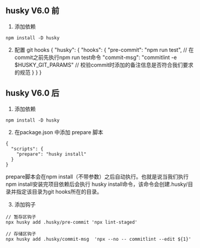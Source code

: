 ## husky V6.0 前
1. 添加依赖
```
npm install -D husky
```
2. 配置 git hooks
{
  "husky": {
    "hooks": {
      "pre-commit": "npm run test", // 在commit之前先执行npm run test命令
      "commit-msg": "commitlint -e $HUSKY_GIT_PARAMS" // 校验commit时添加的备注信息是否符合我们要求的规范
    }
  }
}

## husky V6.0 后
1. 添加依赖
```
npm install -D husky
```
2. 在package.json 中添加 prepare 脚本
```
{
  "scripts": {
    "prepare": "husky install"
  }
}
```
prepare脚本会在npm install（不带参数）之后自动执行。也就是说当我们执行npm install安装完项目依赖后会执行 husky install命令，该命令会创建.husky/目录并指定该目录为git hooks所在的目录。

3. 添加钩子
```
// 暂存区钩子
npx husky add .husky/pre-commit 'npx lint-staged'

// 存储区钩子
npx husky add .husky/commit-msg  'npx --no -- commitlint --edit ${1}'
```
